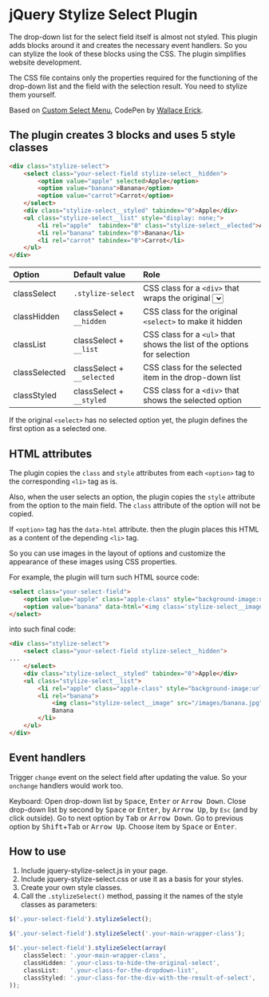# jQuery Stylize Select Plugin

The drop-down list for the select field itself is almost not styled. This plugin adds blocks around it and creates the necessary event handlers. So you can stylize the look of these blocks using the CSS. The plugin simplifies website development.

The CSS file contains only the properties required for the functioning of the drop-down list and the field with the selection result. You need to stylize them yourself.

Based on [Custom Select Menu](https://codepen.io/wallaceerick/pen/ctsCz), CodePen by [Wallace Erick](https://codepen.io/wallaceerick).


## The plugin creates 3 blocks and uses 5 style classes

```html
<div class="stylize-select">
	<select class="your-select-field stylize-select__hidden">
		<option value="apple" selected>Apple</option>
		<option value="banana">Banana</option>
		<option value="carrot">Carrot</option>
	</select>
	<div class="stylize-select__styled" tabindex="0">Apple</div>
	<ul class="stylize-select__list" style="display: none;">
		<li rel="apple"  tabindex="0" class="stylize-select__elected">Apple</li>
		<li rel="banana" tabindex="0">Banana</li>
		<li rel="carrot" tabindex="0">Carrot</li>
	</ul>
</div>
```


| Option        | Default value              | Role                                                                                       |
| :---          | :---                       | :---                                                                                       |
| classSelect   | `.stylize-select`          | CSS class for a `<div>` that wraps the original <select> and the blocks we're going to add |
| classHidden   | classSelect + `__hidden`   | CSS class for the original `<select>` to make it hidden                                    |
| classList     | classSelect + `__list`     | CSS class for a `<ul>` that shows the list of the options for selection                    |
| classSelected | classSelect + `__selected` | CSS class for the selected item in the drop-down list                                      |
| classStyled   | classSelect + `__styled`   | CSS class for a `<div>` that shows the selected option                                     |


If the original `<select>` has no selected option yet, the plugin defines the first option as a selected one.


## HTML attributes

The plugin copies the `class` and `style` attributes from each `<option>` tag to the corresponding `<li>` tag as is.

Also, when the user selects an option, the plugin copies the `style` attribute from the option to the main field. The `class` attribute of the option will not be copied.

If `<option>` tag has the `data-html` attribute. then the plugin places this HTML as a content of the depending `<li>` tag.

So you can use images in the layout of options and customize the appearance of these images using CSS properties.

For example, the plugin will turn such HTML source code:

```html
<select class="your-select-field">
	<option value="apple" class="apple-class" style="background-image:url('/images/apple.jpg');">Apple</option>
	<option value="banana" data-html="<img class='stylize-select__image' src='/images/banana.jpg' />Banana">Banana</option>
</select>
```

into such final code:

```html
<div class="stylize-select">
	<select class="your-select-field stylize-select__hidden">
...
	</select>
	<div class="stylize-select__styled" tabindex="0">Apple</div>
	<ul class="stylize-select__list">
		<li rel="apple" class="apple-class" style="background-image:url('/images/apple.jpg');">Apple</li>
		<li rel="banana">
			<img class="stylize-select__image" src="/images/banana.jpg" />
			Banana
		</li>
	</ul>
</div>
```


## Event handlers

Trigger `change` event on the select field after updating the value. So your `onchange` handlers would work too.

Keyboard:
Open drop-down list by <kbd>Space</kbd>, <kbd>Enter</kbd> or <kbd>Arrow Down</kbd>.
Close drop-down list by second by <kbd>Space</kbd> or <kbd>Enter</kbd>, by <kbd>Arrow Up</kbd>, by `Esc` (and by click outside).
Go to next option by <kbd>Tab</kbd> or <kbd>Arrow Down</kbd>.
Go to previous option by <kbd>Shift</kbd>+<kbd>Tab</kbd> or <kbd>Arrow Up</kbd>.
Choose item by <kbd>Space</kbd> or <kbd>Enter</kbd>.


## How to use

1) Include jquery-stylize-select.js in your page.
1) Include jquery-stylize-select.css or use it as a basis for your styles.
2) Create your own style classes.
3) Call the `.stylizeSelect()` method, passing it the names of the style classes as parameters:

```js
$('.your-select-field').stylizeSelect();

$('.your-select-field').stylizeSelect('.your-main-wrapper-class');

$('.your-select-field').stylizeSelect(array(
	classSelect: '.your-main-wrapper-class',
	classHidden: '.your-class-to-hide-the-original-select',
	classList:   '.your-class-for-the-dropdown-list',
	classStyled: '.your-class-for-the-div-with-the-result-of-select',
));
```
